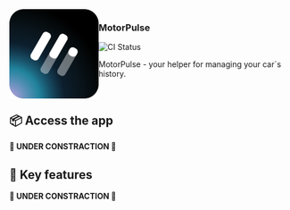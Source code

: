 <img src="https://github.com/motorpulse/.github/blob/a2eb0793b8cd3c4e40eeca8b3549bebc3ce31d72/profile/projectIcon.png" width="160" align="left" />

### MotorPulse

<p>
<img alt="CI Status" src="https://img.shields.io/github/actions/workflow/status/motorpulse/ios/ci.yml?logo=github&logoColor=%23fff&label=iOS%20Tests&style=flat-square" />

MotorPulse - your helper for managing your car`s history.

<br/>

## 📦 Access the app
**🚧 UNDER CONSTRACTION 🚧**

## 🪽 Key features
**🚧 UNDER CONSTRACTION 🚧**